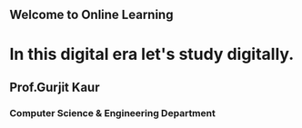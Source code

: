 ## Welcome to Online Learning


# In this digital era let's study digitally.
## Prof.Gurjit Kaur
### Computer Science & Engineering Department
